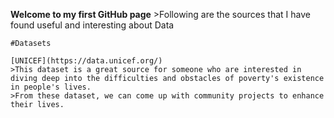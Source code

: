 **Welcome to my first GitHub page** 
	>Following are the sources that I have found useful and interesting about Data  
 
	#Datasets   
 
	[UNICEF](https://data.unicef.org/)
	>This dataset is a great source for someone who are interested in diving deep into the difficulties and obstacles of poverty's existence in people's lives.
	>From these dataset, we can come up with community projects to enhance their lives.


